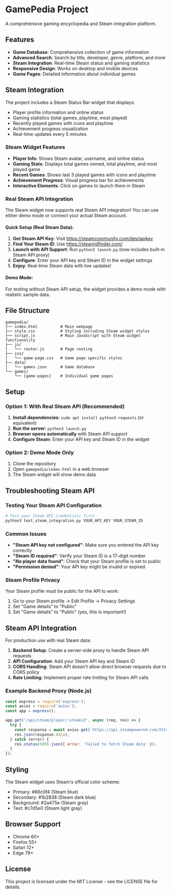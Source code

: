 # GamePedia Project

A comprehensive gaming encyclopedia and Steam integration platform.

## Features

- **Game Database**: Comprehensive collection of game information
- **Advanced Search**: Search by title, developer, genre, platform, and more
- **Steam Integration**: Real-time Steam status and gaming statistics
- **Responsive Design**: Works on desktop and mobile devices
- **Game Pages**: Detailed information about individual games

## Steam Integration

The project includes a Steam Status Bar widget that displays:
- Player profile information and online status
- Gaming statistics (total games, playtime, most played)
- Recently played games with icons and playtime
- Achievement progress visualization
- Real-time updates every 5 minutes

### Steam Widget Features

- **Player Info**: Shows Steam avatar, username, and online status
- **Gaming Stats**: Displays total games owned, total playtime, and most played game
- **Recent Games**: Shows last 3 played games with icons and playtime
- **Achievement Progress**: Visual progress bar for achievements
- **Interactive Elements**: Click on games to launch them in Steam

### Real Steam API Integration

The Steam widget now supports real Steam API integration! You can use either demo mode or connect your actual Steam account.

#### Quick Setup (Real Steam Data):

1. **Get Steam API Key**: Visit https://steamcommunity.com/dev/apikey
2. **Find Your Steam ID**: Use https://steamidfinder.com/
3. **Launch with API Support**: Run `python3 launch.py` (now includes built-in Steam API proxy)
4. **Configure**: Enter your API key and Steam ID in the widget settings
5. **Enjoy**: Real-time Steam data with live updates!

#### Demo Mode:

For testing without Steam API setup, the widget provides a demo mode with realistic sample data.

## File Structure

```
gamepedia/
├── index.html          # Main webpage
├── style.css           # Styling including Steam widget styles
├── script.js           # Main JavaScript with Steam widget functionality
├── js/
│   └── router.js       # Page routing
├── css/
│   └── game-page.css   # Game page specific styles
├── data/
│   └── games.json      # Game database
└── games/
    └── [game-pages]    # Individual game pages
```

## Setup

### Option 1: With Real Steam API (Recommended)
1. **Install dependencies**: `sudo apt install python3-requests` (or equivalent)
2. **Run the server**: `python3 launch.py`
3. **Browser opens automatically** with Steam API support
4. **Configure Steam**: Enter your API key and Steam ID in the widget

### Option 2: Demo Mode Only
1. Clone the repository
2. Open `gamepedia/index.html` in a web browser
3. The Steam widget will show demo data

## Troubleshooting Steam API

### Testing Your Steam API Configuration
```bash
# Test your Steam API credentials first
python3 test_steam_integration.py YOUR_API_KEY YOUR_STEAM_ID
```

### Common Issues
- **"Steam API key not configured"**: Make sure you entered the API key correctly
- **"Steam ID required"**: Verify your Steam ID is a 17-digit number
- **"No player data found"**: Check that your Steam profile is set to public
- **"Permission denied"**: Your API key might be invalid or expired

### Steam Profile Privacy
Your Steam profile must be public for the API to work:
1. Go to your Steam profile → Edit Profile → Privacy Settings
2. Set "Game details" to "Public"
3. Set "Game details" to "Public" (yes, this is important!)

## Steam API Integration

For production use with real Steam data:

1. **Backend Setup**: Create a server-side proxy to handle Steam API requests
2. **API Configuration**: Add your Steam API key and Steam ID
3. **CORS Handling**: Steam API doesn't allow direct browser requests due to CORS policy
4. **Rate Limiting**: Implement proper rate limiting for Steam API calls

### Example Backend Proxy (Node.js)

```javascript
const express = require('express');
const axios = require('axios');
const app = express();

app.get('/api/steam/player/:steamid', async (req, res) => {
  try {
    const response = await axios.get(`https://api.steampowered.com/ISteamUser/GetPlayerSummaries/v0002/?key=${API_KEY}&steamids=${req.params.steamid}`);
    res.json(response.data);
  } catch (error) {
    res.status(500).json({ error: 'Failed to fetch Steam data' });
  }
});
```

## Styling

The Steam widget uses Steam's official color scheme:
- Primary: #66c0f4 (Steam blue)
- Secondary: #1b2838 (Steam dark blue)
- Background: #2a475e (Steam gray)
- Text: #c7d5e0 (Steam light gray)

## Browser Support

- Chrome 60+
- Firefox 55+
- Safari 12+
- Edge 79+

## License

This project is licensed under the MIT License - see the LICENSE file for details.
